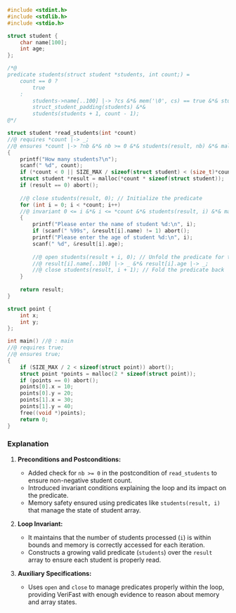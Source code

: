 ```c
#include <stdint.h>
#include <stdlib.h>
#include <stdio.h>

struct student {
    char name[100];
    int age;
};

/*@
predicate students(struct student *students, int count;) =
    count == 0 ?
        true
    :
        students->name[..100] |-> ?cs &*& mem('\0', cs) == true &*& students->age |-> _ &*&
        struct_student_padding(students) &*&
        students(students + 1, count - 1);
@*/

struct student *read_students(int *count)
//@ requires *count |-> _;
//@ ensures *count |-> ?nb &*& nb >= 0 &*& students(result, nb) &*& malloc_block_chars((void *)result, nb * sizeof(struct student));
{
    printf("How many students?\n");
    scanf(" %d", count);
    if (*count < 0 || SIZE_MAX / sizeof(struct student) < (size_t)*count) abort();
    struct student *result = malloc(*count * sizeof(struct student));
    if (result == 0) abort();
    
    //@ close students(result, 0); // Initialize the predicate
    for (int i = 0; i < *count; i++)
    //@ invariant 0 <= i &*& i <= *count &*& students(result, i) &*& malloc_block_chars((void *)result, *count * sizeof(struct student));
    {
        printf("Please enter the name of student %d:\n", i);
        if (scanf(" %99s", &result[i].name) != 1) abort();
        printf("Please enter the age of student %d:\n", i);
        scanf(" %d", &result[i].age);
        
        //@ open students(result + i, 0); // Unfold the predicate for the current student
        //@ result[i].name[..100] |-> _ &*& result[i].age |-> _; 
        //@ close students(result, i + 1); // Fold the predicate back
    }
    
    return result;
}

struct point {
    int x;
    int y;
};

int main() //@ : main
//@ requires true;
//@ ensures true;
{
    if (SIZE_MAX / 2 < sizeof(struct point)) abort();
    struct point *points = malloc(2 * sizeof(struct point));
    if (points == 0) abort();
    points[0].x = 10;
    points[0].y = 20;
    points[1].x = 30;
    points[1].y = 40;
    free((void *)points); 
    return 0;
}
```

### Explanation

1. **Preconditions and Postconditions:**
   - Added check for `nb >= 0` in the postcondition of `read_students` to ensure non-negative student count.
   - Introduced invariant conditions explaining the loop and its impact on the predicate.
   - Memory safety ensured using predicates like `students(result, i)` that manage the state of student array.

2. **Loop Invariant:**
   - It maintains that the number of students processed (`i`) is within bounds and memory is correctly accessed for each iteration.
   - Constructs a growing valid predicate (`students`) over the `result` array to ensure each student is properly read.

3. **Auxiliary Specifications:**
   - Uses `open` and `close` to manage predicates properly within the loop, providing VeriFast with enough evidence to reason about memory and array states.

